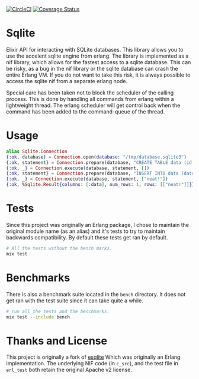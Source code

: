 [![CircleCI](https://circleci.com/gh/Sqlite-Ecto/elixir_sqlite.svg?style=svg)](https://circleci.com/gh/Sqlite-Ecto/elixir_sqlite)
[![Coverage Status](https://coveralls.io/repos/github/Sqlite-Ecto/elixir_sqlite/badge.svg?branch=master)](https://coveralls.io/github/Sqlite-Ecto/elixir_sqlite?branch=master)

# Sqlite
Elixir API for interacting with SQLite databases.
This library allows you to use the accelent sqlite engine from
erlang. The library is implemented as a nif library, which allows for
the fastest access to a sqlite database. This can be risky, as a bug
in the nif library or the sqlite database can crash the entire Erlang
VM. If you do not want to take this risk, it is always possible to
access the sqlite nif from a separate erlang node.

Special care has been taken not to block the scheduler of the calling
process. This is done by handling all commands from erlang within a
lightweight thread. The erlang scheduler will get control back when
the command has been added to the command-queue of the thread.

# Usage
```elixir
alias Sqlite.Connection
{:ok, database} = Connection.open(database: "/tmp/database.sqlite3")
{:ok, statement} = Connection.prepare(database, "CREATE TABLE data (id int, data text)")
{:ok, _} = Connection.execute(database, statement, [])
{:ok, statement} = Connection.prepare(database, "INSERT INTO data (data) VALUES ($1)")
{:ok, _} = Connection.execute(database, statement, ["neat!"])
{:ok, %Sqlite.Result{columns: [:data], num_rows: 1, rows: [["neat!"]]}} = Connection.query(database, "SELECT data FROM data", [])
```

# Tests
Since this project was originally an Erlang package, I chose to maintain the
original module name (as an alias) and it's tests to try to maintain
backwards compatibility. By default these tests get ran by default.

```bash
# All the tests without the bench marks.
mix test
```

# Benchmarks
There is also a benchmark suite located in the `bench` directory.
It does not get ran with the test suite since it can take quite a while.

```bash
# run all the tests and the benchmarks.
mix test --include bench
```

# Thanks and License
This project is originally a fork of [esqlite](https://github.com/mmzeeman/esqlite)
Which was originally an Erlang implementation. The underlying NIF code (in `c_src`),
and the test file in `erl_test` both retain the original Apache v2 license.
